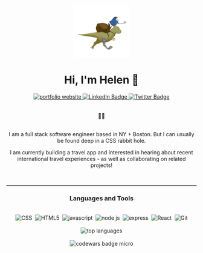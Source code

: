
<div id="header" align="center">
  <img src="https://raw.githubusercontent.com/h-yung/h-yung/main/auis.png" width="150"/>

  <h1>Hi, I'm Helen 👋</h1>
     <div id="badges">
    <a href="https://hyung.netlify.app/">
      <img src="https://img.shields.io/badge/Website-brightgreen?style=for-the-badge" alt="portfolio website">
    </a>
    <a href="https://www.linkedin.com/in/helen-h-yung/">
      <img src="https://img.shields.io/badge/LinkedIn-blue?style=for-the-badge&logo=linkedin&logoColor=white" alt="LinkedIn Badge">
    </a>
    <a href="https://twitter.com/h_h_yung">
      <img src="https://img.shields.io/badge/Twitter-blue?style=for-the-badge&logo=twitter&logoColor=white" alt="Twitter Badge"/>
    </a>
  </div>
  <br>
  <br>
    <span>💬🐇</span>
  <br><br>
  <p>I am a full stack software engineer based in NY + Boston. But I can usually be found deep in a CSS rabbit hole.</p>
  <p>I am currently building a travel app and interested in hearing about recent international travel experiences - as well as collaborating on related projects!</p>
</div>
<br>


--- 

<div align="center">
  <h3>Languages and Tools</h3>
  <br>
  <div id="languages-tools">
    <img src="https://img.shields.io/badge/CSS3-0d1117?logo=css3" alt="CSS">&nbsp;
    <img src="https://img.shields.io/badge/HTML5-0d1117?logo=html5" alt="HTML5">&nbsp;
    <img src="https://img.shields.io/badge/JavaScript-0d1117?logo=javascript" alt="javascript">&nbsp;
    <img src="https://img.shields.io/badge/NodeJS-0d1117?logo=nodedotjs" alt="node js">&nbsp;
    <img src="https://img.shields.io/badge/Express-0d1117?logo=express" alt="express">&nbsp;
  <img src="https://img.shields.io/badge/React-0d1117?logo=react" alt="React">&nbsp;
    <img src="https://img.shields.io/badge/Git-0d1117?logo=git" alt="Git">
  </div>
  <br>
  <img src="https://github-readme-stats.vercel.app/api/top-langs/?username=h-yung&theme=radical" alt="top languages">
  <br>
  <br>
  <img src="https://www.codewars.com/users/hyung/badges/micro" alt="codewars badge micro">
</div> 

